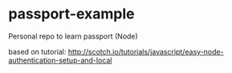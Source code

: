 passport-example
================

Personal repo to learn passport (Node)

based on tutorial: http://scotch.io/tutorials/javascript/easy-node-authentication-setup-and-local
